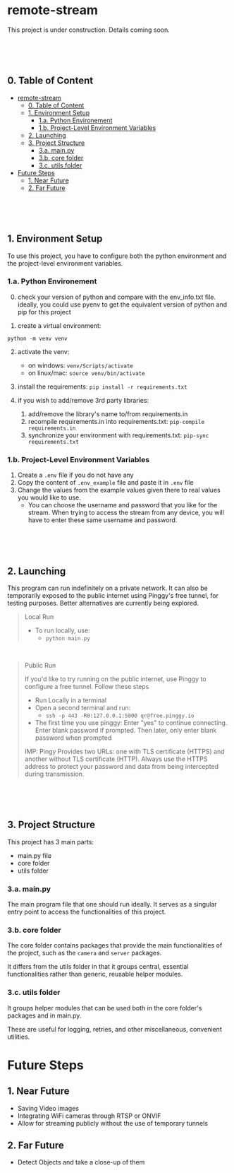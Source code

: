 # remote-stream

This project is under construction.
Details coming soon.

<br>
<br>
<br>

## 0. Table of Content

- [remote-stream](#remote-stream)
  - [0. Table of Content](#0-table-of-content)
  - [1. Environment Setup](#1-environment-setup)
    - [1.a. Python Environement](#1a-python-environement)
    - [1.b. Project-Level Environment Variables](#1b-project-level-environment-variables)
  - [2. Launching](#2-launching)
  - [3. Project Structure](#3-project-structure)
    - [3.a. main.py](#3a-mainpy)
    - [3.b. core folder](#3b-core-folder)
    - [3.c. utils folder](#3c-utils-folder)
- [Future Steps](#future-steps)
  - [1. Near Future](#1-near-future)
  - [2. Far Future](#2-far-future)

<br>
<br>
<br>

## 1. Environment Setup

To use this project, you have to configure both the python environment and the project-level environment variables.

### 1.a. Python Environement

0. check your version of python and compare with the env_info.txt file.
   ideally, you could use pyenv to get the equivalent version of python and pip for this project

1. create a virtual environment: 
```
python -m venv venv
```

2. activate the venv:
    - on windows:
    `venv/Scripts/activate`
    - on linux/mac:
    `source venv/bin/activate`

3. install the requirements:
    `pip install -r requirements.txt`

4. if you wish to add/remove 3rd party libraries:
    1. add/remove the library's name to/from requirements.in
    2. recompile requirements.in into requirements.txt:
    `pip-compile requirements.in`
    3. synchronize your environment with requirements.txt:
    `pip-sync requirements.txt`

### 1.b. Project-Level Environment Variables

1. Create a `.env` file if you do not have any
2. Copy the content of `.env_example` file and paste it in `.env` file
3. Change the values from the example values given there to real values you would like to use.
   - You can choose the username and password that you like for the stream. When trying to access the stream from any device, you will have to enter these same username and password. 


<br>
<br>
<br>

## 2. Launching

This program can run indefinitely on a private network. It can also be temporarily exposed to the public internet using Pinggy's free tunnel, for testing purposes. Better alternatives are currently being explored.

> Local Run
> 
> - To run locally, use:
>   - `python main.py`

<br>

> Public Run
>
> If you'd like to try running on the public internet, use Pinggy to configure a free tunnel. Follow these steps
> - Run Locally in a terminal
> - Open a second terminal and run:
>   - `ssh -p 443 -R0:127.0.0.1:5000 qr@free.pinggy.io`
> - The first time you use pinggy: Enter "yes" to continue connecting. Enter blank password if prompted.
Then later, only enter blank password when prompted
>
> IMP: Pingy Provides two URLs: one with TLS certificate (HTTPS) and another without TLS certificate (HTTP). Always use the HTTPS address to protect your password and data from being intercepted during transmission.


<br>
<br>
<br>

## 3. Project Structure

This project has 3 main parts:
- main.py file
- core folder
- utils folder

### 3.a. main.py

The main program file that one should run ideally. It serves as a singular entry point to access the functionalities of this project.

### 3.b. core folder

The core folder contains packages that provide the main functionalities of the project, such as the `camera` and `server` packages.

It differs from the utils folder in that it groups central, essential functionalities rather than generic, reusable helper modules.

### 3.c. utils folder

It groups helper modules that can be used both in the core folder's packages and in main.py.

These are useful for logging, retries, and other miscellaneous, convenient utilities.


# Future Steps

## 1. Near Future

- Saving Video images
- Integrating WiFi cameras through RTSP or ONVIF 
- Allow for streaming publicly without the use of temporary tunnels

## 2. Far Future

- Detect Objects and take a close-up of them